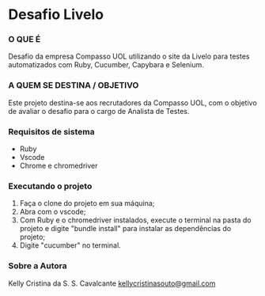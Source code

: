 # Desafio Livelo

### O QUE É
Desafio da empresa Compasso UOL utilizando o site da Livelo para testes automatizados com Ruby, Cucumber, Capybara e Selenium.

### A QUEM SE DESTINA / OBJETIVO
Este projeto destina-se aos recrutadores da Compasso UOL, com o objetivo de avaliar o desafio para o cargo de Analista de Testes.

### Requisitos de sistema
* Ruby
* Vscode 
* Chrome e chromedriver

### Executando o projeto
1. Faça o clone do projeto em sua máquina;
2. Abra com o vscode;
3. Com Ruby e o chromedriver instalados, execute o terminal na pasta do projeto e digite "bundle install" para instalar as dependências do projeto;
4. Digite "cucumber" no terminal.

### Sobre a Autora
Kelly Cristina da S. S. Cavalcante
kellycristinasouto@gmail.com

